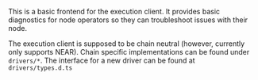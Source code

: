 This is a basic frontend for the execution client. It provides basic diagnostics for node operators so they can troubleshoot issues with their node.

The execution client is supposed to be chain neutral (however, currently only supports NEAR). Chain specific implementations can be found under `drivers/*`. The interface for a new driver can be found at `drivers/types.d.ts`


